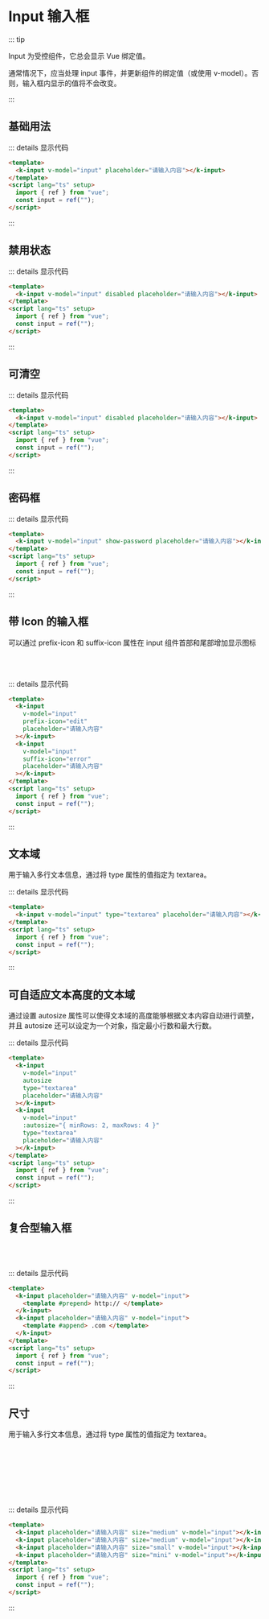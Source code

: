 # Input 输入框

::: tip

Input 为受控组件，它总会显示 Vue 绑定值。

通常情况下，应当处理 input 事件，并更新组件的绑定值（或使用 v-model）。否则，输入框内显示的值将不会改变。

:::

## 基础用法

<ClientOnly>
<div class="example">
    <div>
        <k-input v-model="input" placeholder="请输入内容"></k-input>
    </div>
</div>
</ClientOnly>

::: details 显示代码

```html
<template>
  <k-input v-model="input" placeholder="请输入内容"></k-input>
</template>
<script lang="ts" setup>
  import { ref } from "vue";
  const input = ref("");
</script>
```

:::

## 禁用状态

<ClientOnly>
<div class="example">
    <div>
        <k-input v-model="input2" disabled placeholder="请输入内容"></k-input>
    </div>
</div>
</ClientOnly>

::: details 显示代码

```html
<template>
  <k-input v-model="input" disabled placeholder="请输入内容"></k-input>
</template>
<script lang="ts" setup>
  import { ref } from "vue";
  const input = ref("");
</script>
```

:::

## 可清空

<ClientOnly>
<div class="example">
<demoVue1 />
</div>
</ClientOnly>

::: details 显示代码

```html
<template>
  <k-input v-model="input" disabled placeholder="请输入内容"></k-input>
</template>
<script lang="ts" setup>
  import { ref } from "vue";
  const input = ref("");
</script>
```

:::

## 密码框

<ClientOnly>
<div class="example">
<demoVue2 />
</div>
</ClientOnly>

::: details 显示代码

```html
<template>
  <k-input v-model="input" show-password placeholder="请输入内容"></k-input>
</template>
<script lang="ts" setup>
  import { ref } from "vue";
  const input = ref("");
</script>
```

:::

## 带 Icon 的输入框

可以通过 prefix-icon 和 suffix-icon 属性在 input 组件首部和尾部增加显示图标

<ClientOnly>
<div class="example">
<k-input v-model="input3" style="width:202px" prefix-icon="edit" placeholder="请输入内容"></k-input>
<br />
<br />
<k-input v-model="input4" style="width:202px" suffix-icon="error" placeholder="请输入内容"></k-input>
</div>
</ClientOnly>

::: details 显示代码

```html
<template>
  <k-input
    v-model="input"
    prefix-icon="edit"
    placeholder="请输入内容"
  ></k-input>
  <k-input
    v-model="input"
    suffix-icon="error"
    placeholder="请输入内容"
  ></k-input>
</template>
<script lang="ts" setup>
  import { ref } from "vue";
  const input = ref("");
</script>
```

:::

## 文本域

用于输入多行文本信息，通过将 type 属性的值指定为 textarea。
<ClientOnly>

<div class="example">
<demoVue3 />
</div>
</ClientOnly>

::: details 显示代码

```html
<template>
  <k-input v-model="input" type="textarea" placeholder="请输入内容"></k-input>
</template>
<script lang="ts" setup>
  import { ref } from "vue";
  const input = ref("");
</script>
```

:::

## 可自适应文本高度的文本域

通过设置 autosize 属性可以使得文本域的高度能够根据文本内容自动进行调整，并且 autosize 还可以设定为一个对象，指定最小行数和最大行数。

<ClientOnly>
<div class="example">
<demoVue4 />
</div>
</ClientOnly>

::: details 显示代码

```html
<template>
  <k-input
    v-model="input"
    autosize
    type="textarea"
    placeholder="请输入内容"
  ></k-input>
  <k-input
    v-model="input"
    :autosize="{ minRows: 2, maxRows: 4 }"
    type="textarea"
    placeholder="请输入内容"
  ></k-input>
</template>
<script lang="ts" setup>
  import { ref } from "vue";
  const input = ref("");
</script>
```

:::

## 复合型输入框

<ClientOnly>
<div class="example">
  <k-input placeholder="请输入内容" v-model="input5">
   <template v-slot:prepend>
            http://
    </template>
  </k-input>
  <br />
  <br />
  <k-input placeholder="请输入内容" v-model="input6">
   <template #append>
           .com
    </template>
  </k-input>
</div>
</ClientOnly>

::: details 显示代码

```html
<template>
  <k-input placeholder="请输入内容" v-model="input">
    <template #prepend> http:// </template>
  </k-input>
  <k-input placeholder="请输入内容" v-model="input">
    <template #append> .com </template>
  </k-input>
</template>
<script lang="ts" setup>
  import { ref } from "vue";
  const input = ref("");
</script>
```

:::

## 尺寸

用于输入多行文本信息，通过将 type 属性的值指定为 textarea。

<ClientOnly>
<div class="example">
<k-input placeholder="请输入内容" size="medium" v-model="input7"></k-input>
<br />
<br />
<k-input placeholder="请输入内容" size="medium" v-model="input8"></k-input>
<br />
<br />
<k-input placeholder="请输入内容" size="small" v-model="input9"></k-input>
<br />
<br />
<k-input placeholder="请输入内容" size="mini" v-model="input10"></k-input>
</div>
</ClientOnly>

::: details 显示代码

```html
<template>
  <k-input placeholder="请输入内容" size="medium" v-model="input"></k-input>
  <k-input placeholder="请输入内容" size="medium" v-model="input"></k-input>
  <k-input placeholder="请输入内容" size="small" v-model="input"></k-input>
  <k-input placeholder="请输入内容" size="mini" v-model="input"></k-input>
</template>
<script lang="ts" setup>
  import { ref } from "vue";
  const input = ref("");
</script>
```

:::

<script setup lang="ts">
   import { ref } from "vue";
  import demoVue1 from './demo/inputdemo1.vue'
  import demoVue2 from './demo/inputdemo2.vue'
  import demoVue3 from './demo/inputdemo3.vue'
  import demoVue4 from './demo/inputdemo4.vue'
    const input = ref();
    const input2 = ref();
    const input3 = ref();
    const input4 = ref();
    const input5 = ref();
    const input6 = ref();
    const input7 = ref();
    const input8 = ref();
    const input9 = ref();
    const input10 = ref();

</script>



